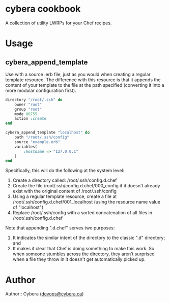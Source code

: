 # cybera cookbook

A collection of utility LWRPs for your Chef recipes.

# Usage

cybera_append_template
----------------------

Use with a source .erb file, just as you would when creating a regular template resource. The difference with this resource is that it appends the content of your template to the file at the path specified (converting it into a more modular configuration first).

```ruby
directory "/root/.ssh" do
	owner "root"
	group "root"
	mode 00755
	action :create
end

cybera_append_template "localhost" do
	path "/root/.ssh/config"
	source "example.erb"
	variables(
		:hostname => "127.0.0.1"
	)
end
```

Specifically, this will do the following at the system level:

1. Create a directory called: /root/.ssh/config.d.chef
2. Create the file /root/.ssh/config.d.chef/000_config if it doesn't already exist with the original content of /root/.ssh/config
3. Using a regular template resource, create a file at /root/.ssh/config.d.chef/001_localhost (using the resource name value of "localhost")
4. Replace /root/.ssh/config with a sorted concatenation of all files in /root/.ssh/config.d.chef

Note that appending ".d.chef" serves two purposes:

1. It indicates the similar intent of the directory to the classic ".d" directory; and
2. It makes it clear that Chef is doing something to make this work. So when someone stumbles across the directory, they aren’t surprised when a file they throw in it doesn't get automatically picked up.

# Author

Author:: Cybera (<devops@cybera.ca>)
